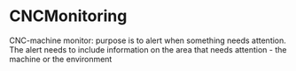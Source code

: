 # CNCMonitoring

CNC-machine monitor: purpose is to alert when something needs attention. 
The alert needs to include information on the area that needs attention - the machine or the environment
